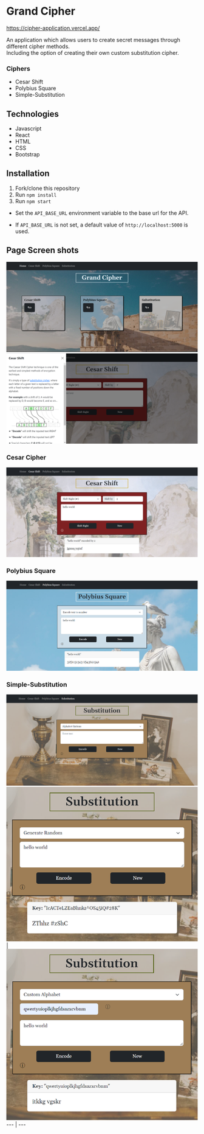 # Grand Cipher
https://cipher-application.vercel.app/

An application which allows users to create secret messages through different cipher methods.
<br/>
Including the option of creating their own custom substitution cipher.

### Ciphers
* Cesar Shift 
* Polybius Square
* Simple-Substitution

## Technologies
* Javascript
* React
* HTML
* CSS
* Bootstrap 

## Installation 
1. Fork/clone this repository
2. Run `npm install`
3. Run `npm start`

- Set the `API_BASE_URL` environment variable to the base url for the API.<br/>
 
- If `API_BASE_URL` is not set, a default value of `http://localhost:5000` is used. 

## Page Screen shots 
![dashboard](/screenshots/homepage.png)
![dashboard](/screenshots/side.png)

### Cesar Cipher
![dashboard](/screenshots/cesar-result.png)
### Polybius Square
![dashboard](/screenshots/poly-result.png)
### Simple-Substitution
![dashboard](/screenshots/sub.png)
![dashboard](/screenshots/sub-random2.png) | ![dashboard](/screenshots/sub-custom.png)
--- | ---

